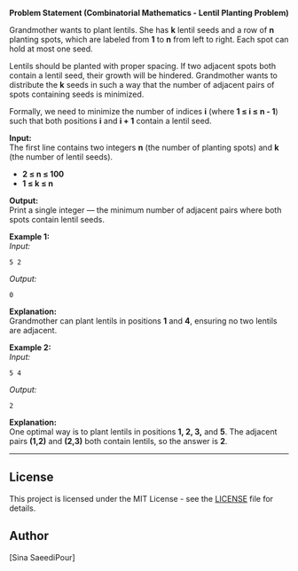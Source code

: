 **Problem Statement (Combinatorial Mathematics - Lentil Planting Problem)**  

Grandmother wants to plant lentils. She has **k** lentil seeds and a row of **n** planting spots, which are labeled from **1** to **n** from left to right. Each spot can hold at most one seed.  

Lentils should be planted with proper spacing. If two adjacent spots both contain a lentil seed, their growth will be hindered. Grandmother wants to distribute the **k** seeds in such a way that the number of adjacent pairs of spots containing seeds is minimized.  

Formally, we need to minimize the number of indices **i** (where **1 ≤ i ≤ n - 1**) such that both positions **i** and **i + 1** contain a lentil seed.  

**Input:**  
The first line contains two integers **n** (the number of planting spots) and **k** (the number of lentil seeds).  
- **2 ≤ n ≤ 100**  
- **1 ≤ k ≤ n**  

**Output:**  
Print a single integer — the minimum number of adjacent pairs where both spots contain lentil seeds.  

**Example 1:**  
_Input:_  
```
5 2
```  
_Output:_  
```
0
```  
**Explanation:**  
Grandmother can plant lentils in positions **1** and **4**, ensuring no two lentils are adjacent.  

**Example 2:**  
_Input:_  
```
5 4
```  
_Output:_  
```
2
```  
**Explanation:**  
One optimal way is to plant lentils in positions **1, 2, 3,** and **5**. The adjacent pairs **(1,2)** and **(2,3)** both contain lentils, so the answer is **2**.

---

## License
This project is licensed under the MIT License - see the [LICENSE](LICENSE) file for details.

## Author
[Sina SaeediPour]

